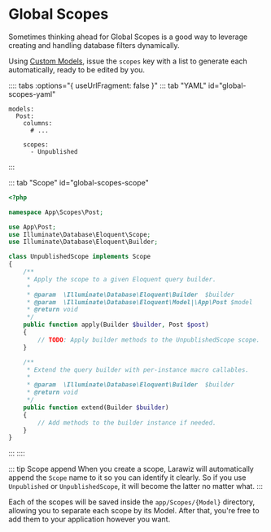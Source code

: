 # Global Scopes

Sometimes thinking ahead for Global Scopes is a good way to leverage creating and handling database filters dynamically. 

Using [Custom Models](../model.md#custom-model), issue the `scopes` key with a list to generate each automatically, ready to be edited by you.

:::: tabs :options="{ useUrlFragment: false }"
::: tab "YAML" id="global-scopes-yaml"
```yaml{6-7}
models:
  Post:
    columns:
      # ...

    scopes:
      - Unpublished
```
:::

::: tab "Scope" id="global-scopes-scope"
```php
<?php

namespace App\Scopes\Post;

use App\Post;
use Illuminate\Database\Eloquent\Scope;
use Illuminate\Database\Eloquent\Builder;

class UnpublishedScope implements Scope
{
    /**
     * Apply the scope to a given Eloquent query builder.
     *
     * @param  \Illuminate\Database\Eloquent\Builder  $builder
     * @param  \Illuminate\Database\Eloquent\Model|\App\Post $model
     * @return void
     */
    public function apply(Builder $builder, Post $post)
    {
        // TODO: Apply builder methods to the UnpublishedScope scope.
    }

    /**
     * Extend the query builder with per-instance macro callables.
     *
     * @param  \Illuminate\Database\Eloquent\Builder  $builder
     * @return void
     */
    public function extend(Builder $builder)
    {
        // Add methods to the builder instance if needed.
    }
}
```
:::
::::

::: tip Scope append
When you create a scope, Larawiz will automatically append the `Scope` name to it so you can identify it clearly. So if you use `Unpublished` or `UnpublishedScope`, it will become the latter no matter what.
:::

Each of the scopes will be saved inside the `app/Scopes/{Model}` directory, allowing you to separate each scope by its Model. After that, you're free to add them to your application however you want.